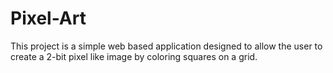 # Pixel-Art

This project is a simple web based application designed to allow the user to create a 2-bit pixel like image by coloring 
squares on a grid. 
